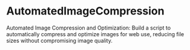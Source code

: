 # AutomatedImageCompression
Automated Image Compression and Optimization: Build a script to automatically compress and optimize images for web use, reducing file sizes without compromising image quality.
